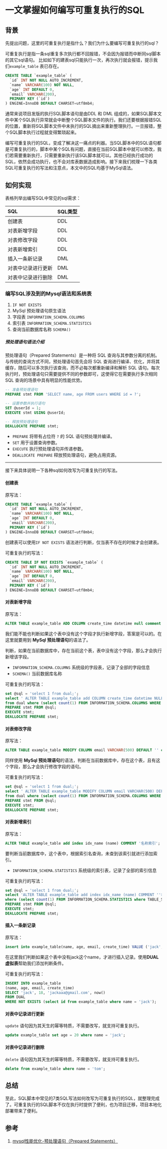 # 一文掌握如何编写可重复执行的SQL

## 背景

先提出问题，这里的可重复执行是指什么？我们为什么要编写可重复执行的sql？

可重复执行是指一条sql重复多次执行都不回报错，不会因为报错而中断同sql脚本的其它sql语句。
比如如下的建表sql只能执行一次，再次执行就会报错，提示我们`example_table` 表已存在。

```sql
CREATE TABLE `example_table` (
  `id` INT NOT NULL AUTO_INCREMENT,
  `name` VARCHAR(100) NOT NULL,
  `age` INT DEFAULT 0,
  `email` VARCHAR(200),
  PRIMARY KEY (`id`)
) ENGINE=InnoDB DEFAULT CHARSET=utf8mb4;
```

通常来说项目发版的执行SQL脚本语句是由DDL 和 DML 组成的，如果SQL脚本文件中某个SQL执行异常就会中断整个SQL脚本文件的执行。我们还要根据报错SQL的位置，重新将SQL脚本文件中未执行的SQL摘出来重新整理执行。一旦报错，整个SQL脚本执行过程就变得繁琐起来。

编写可重复执行的SQL，变成了解决这一痛点的利器。当SQL脚本中的SQL语句都是可重复执行的，脚本中某个SQL有问题，直接在当前SQL脚本中就可以修改，我们若需要重新执行，只需要重新执行该SQL脚本就可以。其他已经执行成功的SQL，依然会成功执行，也不会对库表数据造成影响。接下来我们梳理一下各类SQL可重复执行的写法和注意点，本文中的SQL均基于MySql语法。

## 如何实现

表格列举出编写SQL中常见的sql需求：

| SQL                | SQL类型 |
| :----------------- | ------- |
| 创建表             | DDL     |
| 对表新增字段       | DDL     |
| 对表修改字段       | DDL     |
| 对表新增索引       | DDL     |
| 插入一条新记录     | DML     |
| 对表中记录进行更新 | DML     |
| 对表中记录进行删除 | DML     |

### 编写SQL涉及到的Mysql语法和系统表

1. `IF NOT EXISTS`
2. MySql 预处理语句原生语法
3. 字段表 `INFORMATION_SCHEMA.COLUMNS `
4. 索引表 `INFORMATION_SCHEMA.STATISTICS`
5. 查询当前数据库名称 `SCHEMA()`

##### 预处理语句语法介绍

预处理语句（Prepared Statements）是一种将 SQL 查询与其参数分离的机制。与传统的查询方式不同，预处理语句首先会将 SQL 查询进行编译、优化，并将其缓存，随后可以多次执行该查询，而不必每次都重新编译和解析 SQL 语句。每次执行时，预处理语句只需要提供不同的参数即可，这使得它在需要执行多次相同 SQL 查询的场景中具有明显的性能优势。

```sql
-- 准备预处理语句
PREPARE stmt FROM 'SELECT name, age FROM users WHERE id = ?';

-- 设置参数并执行语句
SET @userId = 1;
EXECUTE stmt USING @userId;

-- 释放预处理语句
DEALLOCATE PREPARE stmt;
```

- `PREPARE` 将带有占位符 `?` 的 SQL 语句预处理并编译。
- `SET` 用于设置查询参数。
- `EXECUTE` 执行预处理语句并传递参数。
- `DEALLOCATE PREPARE` 释放预处理语句，避免占用资源。

---

接下来具体说明一下各种sql如何改写为可重复执行的写法。

#### 创建表

原写法：

```sql
CREATE TABLE `example_table` (
  `id` INT NOT NULL AUTO_INCREMENT,
  `name` VARCHAR(100) NOT NULL,
  `age` INT DEFAULT 0,
  `email` VARCHAR(200),
  PRIMARY KEY (`id`)
) ENGINE=InnoDB DEFAULT CHARSET=utf8mb4;
```

创建表可以使用`IF NOT EXISTS` 语法进行判断，仅当表不存在的时候才会创建表。

可重复执行的写法：

```sql
CREATE TABLE IF NOT EXISTS `example_table` (
  `id` INT NOT NULL AUTO_INCREMENT,
  `name` VARCHAR(100) NOT NULL,
  `age` INT DEFAULT 0,
  `email` VARCHAR(200),
  PRIMARY KEY (`id`)
) ENGINE=InnoDB DEFAULT CHARSET=utf8mb4;
```

#### 对表新增字段

原写法：

```sql
ALTER TABLE example_table ADD COLUMN create_time datetime null comment '创建时间';
```

我们能不能也判断如果这个表中没有这个字段才执行新增字段，答案是可以的。在这里就要用到 **MySql 预处理语句**的语法了。

判断，如果在当前数据库中，存在当前这个表，表中没有这个字段，那么才会执行新增该字段。

- `INFORMATION_SCHEMA.COLUMNS` 系统级的字段表，记录了全部的字段信息
- `SCHEMA()` 当前数据库名称

可重复执行的写法：

```sql
set @sql = 'select 1 from dual;';
select ' ALTER TABLE example_table add COLUMN create_time datetime NULL comment ''创建时间'' ;' into @sql
from dual where (select count(1) FROM INFORMATION_SCHEMA.COLUMNS WHERE TABLE_SCHEMA=SCHEMA() AND TABLE_NAME='example_table' AND COLUMN_NAME='sort')=0;
PREPARE stmt FROM @sql;
EXECUTE stmt;
DEALLOCATE PREPARE stmt;
```

#### 对表修改字段

原写法：

```sql
ALTER TABLE example_table MODIFY COLUMN email VARCHAR(500) DEFAULT '' comment '邮箱';
```

同样使用 **MySql 预处理语句**的语法，判断在当前数据库中，存在这个表，且有这个字段，那么才会执行修改字段的语句。

可重复执行的写法：

```sql
set @sql = 'select 1 from dual;';
select ' ALTER TABLE example_table MODIFY COLUMN email VARCHAR(500) DEFAULT '''' comment ''邮箱'' ;' into @sql
from dual where (select count(1) FROM INFORMATION_SCHEMA.COLUMNS WHERE TABLE_SCHEMA=SCHEMA() AND TABLE_NAME='example_table' AND COLUMN_NAME='email')=1;
PREPARE stmt FROM @sql;
EXECUTE stmt;
DEALLOCATE PREPARE stmt;
```

#### 对表新增索引

原写法：

```sql
ALTER TABLE example_table add index idx_name (name) COMMENT '名称索引';
```

要判断当前数据库中，这个表中，根据索引名查询，未查到该索引就进行添加索引。

- `INFORMATION_SCHEMA.STATISTICS` 系统级的索引表，记录了全部的索引信息

可重复执行的写法：

```sql
set @sql = 'select 1 from dual;';
select 'ALTER TABLE example_table add index idx_name (name) COMMENT ''名称索引'';' into @sql from dual
where (select count(1) FROM INFORMATION_SCHEMA.STATISTICS where TABLE_SCHEMA=SCHEMA() and TABLE_NAME='example_table' and index_name='idx_name')=0;
PREPARE stmt FROM @sql;
EXECUTE stmt;
DEALLOCATE PREPARE stmt;
```



#### 插入一条新记录

原写法：

```sql
insert into example_table(name, age, email, create_time) VALUE ('jack', 18, 'jackaaa@gmail.com', now());
```

在这里我们判断如果这个表中没有jack这个name，才进行插入记录。使用**DUAL虚拟表**帮助我们添加判断条件。

可重复执行的写法：

```sql
INSERT INTO example_table
(name, age, email, create_time)
SELECT 'jack', 18, 'jackaaa@gmail.com', now()
FROM DUAL
WHERE NOT EXISTS (select id from example_table where name = 'jack');
```

#### 对表中记录进行更新

`update` 语句因为其天生的幂等特质，不需要改写，就支持可重复执行。

```sql
update example_table set age = 20 where name = 'jack';
```

#### 对表中记录进行删除

`delete`  语句因为其天生的幂等特质，不需要改写，就支持可重复执行。

```sql
delete from example_table where name = 'tom';
```

## 总结

至此，SQL脚本中常见的7类SQL写法如何改写为可重复执行的SQL，就整理完成了。可重复执行的SQL脚本不仅在执行时提供了便利，也为项目迁移，项目本地化部署带来了便利。
## 参考
1. [mysql性能优化-预处理语句（Prepared Statements）](https://blog.csdn.net/Flying_Fish_roe/article/details/142042127)